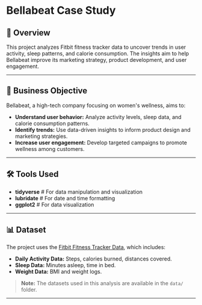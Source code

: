 # Bellabeat Case Study

## 📖 Overview
This project analyzes Fitbit fitness tracker data to uncover trends in user activity, sleep patterns, and calorie consumption. The insights aim to help Bellabeat improve its marketing strategy, product development, and user engagement.

---

## 🎯 Business Objective
Bellabeat, a high-tech company focusing on women's wellness, aims to:
- **Understand user behavior:** Analyze activity levels, sleep data, and calorie consumption patterns.
- **Identify trends:** Use data-driven insights to inform product design and marketing strategies.
- **Increase user engagement:** Develop targeted campaigns to promote wellness among customers.

---

## 🛠 Tools Used
- **tidyverse**  # For data manipulation and visualization
- **lubridate**  # For date and time formatting
- **ggplot2**    # For data visualization
---

## 📊 Dataset
The project uses the [Fitbit Fitness Tracker Data](https://www.kaggle.com/datasets/arashnic/fitbit), which includes:
- **Daily Activity Data:** Steps, calories burned, distances covered.
- **Sleep Data:** Minutes asleep, time in bed.
- **Weight Data:** BMI and weight logs.

> **Note:** The datasets used in this analysis are available in the `data/` folder.

---
